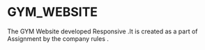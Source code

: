 # GYM_WEBSITE
The GYM Website developed Responsive .It is created as a part of Assignment by the company rules .
